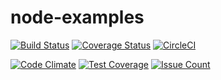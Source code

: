 # node-examples

[![Build Status](https://travis-ci.org/pbbadenhorst/node-examples.svg?branch=vanilla-jasmine)](https://travis-ci.org/pbbadenhorst/node-examples)
[![Coverage Status](https://coveralls.io/repos/github/pbbadenhorst/node-examples/badge.svg?branch=vanilla-jasmine)](https://coveralls.io/github/pbbadenhorst/node-examples?branch=vanilla-jasmine)
[![CircleCI](https://circleci.com/gh/pbbadenhorst/node-examples/tree/vanilla-jasmine.svg?style=shield)](https://circleci.com/gh/pbbadenhorst/node-examples/tree/vanilla-jasmine)


[![Code Climate](https://codeclimate.com/github/pbbadenhorst/node-examples/badges/gpa.svg)](https://codeclimate.com/github/pbbadenhorst/node-examples)
[![Test Coverage](https://codeclimate.com/github/pbbadenhorst/node-examples/badges/coverage.svg)](https://codeclimate.com/github/pbbadenhorst/node-examples/coverage)
[![Issue Count](https://codeclimate.com/github/pbbadenhorst/node-examples/badges/issue_count.svg)](https://codeclimate.com/github/pbbadenhorst/node-examples)